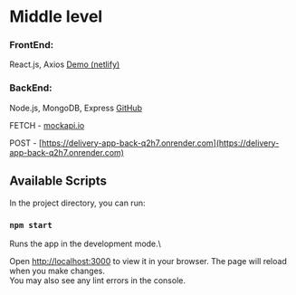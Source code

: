# Middle level

### FrontEnd:

React.js, Axios
[Demo (netlify)](https://delivery-app-v1.netlify.app/)

### BackEnd:

Node.js, MongoDB, Express
[GitHub](https://github.com/andysmokk/dabv1.1)

FETCH - [mockapi.io](https://mockapi.io/)

POST - [https://delivery-app-back-q2h7.onrender.com](https://delivery-app-back-q2h7.onrender.com)

## Available Scripts

In the project directory, you can run:

### `npm start`

Runs the app in the development mode.\

Open [http://localhost:3000](http://localhost:3000) to view it in your browser.
The page will reload when you make changes.\
You may also see any lint errors in the console.
